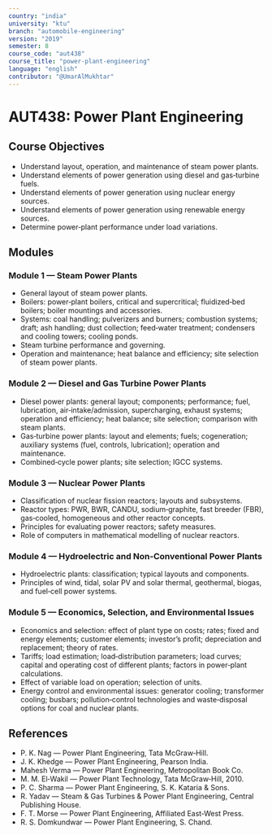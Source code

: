 ```yaml
---
country: "india"
university: "ktu"
branch: "automobile-engineering"
version: "2019"
semester: 8
course_code: "aut438"
course_title: "power-plant-engineering"
language: "english"
contributor: "@UmarAlMukhtar"
---
```


# AUT438: Power Plant Engineering

## Course Objectives

- Understand layout, operation, and maintenance of steam power plants.
- Understand elements of power generation using diesel and gas‑turbine fuels.
- Understand elements of power generation using nuclear energy sources.
- Understand elements of power generation using renewable energy sources.
- Determine power‑plant performance under load variations.

## Modules

### Module 1 — Steam Power Plants

- General layout of steam power plants.
- Boilers: power‑plant boilers, critical and supercritical; fluidized‑bed boilers; boiler mountings and accessories.
- Systems: coal handling; pulverizers and burners; combustion systems; draft; ash handling; dust collection; feed‑water treatment; condensers and cooling towers; cooling ponds.
- Steam turbine performance and governing.
- Operation and maintenance; heat balance and efficiency; site selection of steam power plants.

### Module 2 — Diesel and Gas Turbine Power Plants

- Diesel power plants: general layout; components; performance; fuel, lubrication, air‑intake/admission, supercharging, exhaust systems; operation and efficiency; heat balance; site selection; comparison with steam plants.
- Gas‑turbine power plants: layout and elements; fuels; cogeneration; auxiliary systems (fuel, controls, lubrication); operation and maintenance.
- Combined‑cycle power plants; site selection; IGCC systems.

### Module 3 — Nuclear Power Plants

- Classification of nuclear fission reactors; layouts and subsystems.
- Reactor types: PWR, BWR, CANDU, sodium‑graphite, fast breeder (FBR), gas‑cooled, homogeneous and other reactor concepts.
- Principles for evaluating power reactors; safety measures.
- Role of computers in mathematical modelling of nuclear reactors.

### Module 4 — Hydroelectric and Non‑Conventional Power Plants

- Hydroelectric plants: classification; typical layouts and components.
- Principles of wind, tidal, solar PV and solar thermal, geothermal, biogas, and fuel‑cell power systems.

### Module 5 — Economics, Selection, and Environmental Issues

- Economics and selection: effect of plant type on costs; rates; fixed and energy elements; customer elements; investor’s profit; depreciation and replacement; theory of rates.
- Tariffs; load estimation; load‑distribution parameters; load curves; capital and operating cost of different plants; factors in power‑plant calculations.
- Effect of variable load on operation; selection of units.
- Energy control and environmental issues: generator cooling; transformer cooling; busbars; pollution‑control technologies and waste‑disposal options for coal and nuclear plants.

## References

- P. K. Nag — Power Plant Engineering, Tata McGraw‑Hill.
- J. K. Khedge — Power Plant Engineering, Pearson India.
- Mahesh Verma — Power Plant Engineering, Metropolitan Book Co.
- M. M. El‑Wakil — Power Plant Technology, Tata McGraw‑Hill, 2010.
- P. C. Sharma — Power Plant Engineering, S. K. Kataria & Sons.
- R. Yadav — Steam & Gas Turbines & Power Plant Engineering, Central Publishing House.
- F. T. Morse — Power Plant Engineering, Affiliated East‑West Press.
- R. S. Domkundwar — Power Plant Engineering, S. Chand.
